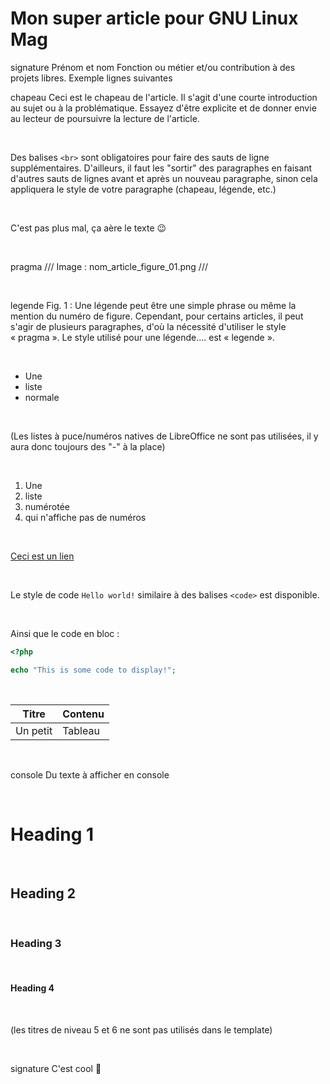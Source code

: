 Mon super article pour GNU Linux Mag
====================================

signature
    Prénom et nom
    Fonction ou métier et/ou contribution à des projets libres. Exemple lignes suivantes



chapeau
    Ceci est le chapeau de l'article. Il s'agit d'une courte introduction au sujet ou à la problématique. Essayez d'être explicite et de donner envie au lecteur de poursuivre la lecture de l'article.

<br>

Des balises `<br>` sont obligatoires pour faire des sauts de ligne supplémentaires.
D'ailleurs, il faut les "sortir" des paragraphes en faisant d'autres sauts de lignes avant et après un nouveau paragraphe, sinon cela appliquera le style de votre paragraphe (chapeau, légende, etc.)

<br>

C'est pas plus mal, ça aère le texte 😉

<br>

pragma
    /// Image : nom_article_figure_01.png ///

<br>

legende
    Fig. 1 : Une légende peut être une simple phrase ou même la mention du numéro de figure. Cependant, pour certains articles, il peut s'agir de plusieurs paragraphes, d'où la nécessité d'utiliser le style « pragma ». Le style utilisé pour une légende.... est « legende ».

<br>

* Une
* liste
* normale

<br>

(Les listes à puce/numéros natives de LibreOffice ne sont pas utilisées, il y aura donc toujours des "-" à la place)

<br>

1. Une
2. liste
3. numérotée
4. qui n'affiche pas de numéros

<br>

[Ceci est un lien](https://connect.ed-diamond.com/gnu-linux-magazine)

<br>

Le style de code `Hello world!` similaire à des balises `<code>` est disponible.

<br>

Ainsi que le code en bloc :

```php
<?php

echo "This is some code to display!";
```

<br>

| Titre    | Contenu |
|----------|---------|
| Un petit | Tableau |

<br>

console
    Du texte à afficher en console

<br>

# Heading 1

<br>

## Heading 2

<br>

### Heading 3

<br>

#### Heading 4

<br>

(les titres de niveau 5 et 6 ne sont pas utilisés dans le template)

<br>

signature
    C'est cool 🎉

<br>
